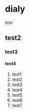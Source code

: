 # dialy

test

## test2

### test3

#### test4

1. test1
1. test2
1. test3
1. test4
1. test5
1. test6
1. test7
